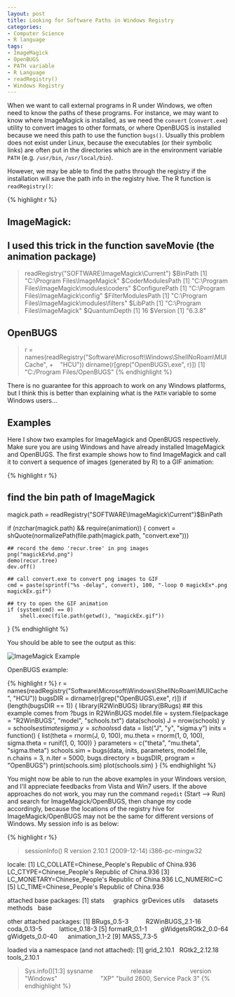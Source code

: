```yaml
---
layout: post
title: Looking for Software Paths in Windows Registry
categories:
- Computer Science
- R language
tags:
- ImageMagick
- OpenBUGS
- PATH variable
- R Language
- readRegistry()
- Windows Registry
---
```


When we want to call external programs in R under Windows, we often need to know the paths of these programs. For instance, we may want to know where ImageMagick is installed, as we need the `convert` (`convert.exe`) utility to convert images to other formats, or where OpenBUGS is installed because we need this path to use the function `bugs()`. Usually this problem does not exist under Linux, because the executables (or their symbolic links) are often put in the directories which are in the environment variable `PATH` (e.g. `/usr/bin`, `/usr/local/bin`).

However, we may be able to find the paths through the registry if the installation will save the path info in the registry hive. The R function is `readRegistry()`:

{% highlight r %}
## ImageMagick:
## I used this trick in the function saveMovie (the animation package)
> readRegistry("SOFTWARE\\ImageMagick\\Current")
$BinPath
[1] "C:\\Program Files\\ImageMagick"
$CoderModulesPath
[1] "C:\\Program Files\\ImageMagick\\modules\\coders"
$ConfigurePath
[1] "C:\\Program Files\\ImageMagick\\config"
$FilterModulesPath
[1] "C:\\Program Files\\ImageMagick\\modules\\filters"
$LibPath
[1] "C:\\Program Files\\ImageMagick"
$QuantumDepth
[1] 16
$Version
[1] "6.3.8"

## OpenBUGS
> r = names(readRegistry("Software\\Microsoft\\Windows\\ShellNoRoam\\MUICache",
+    "HCU"))
> dirname(r[grep("OpenBUGS\\.exe", r)])
[1] "C:/Program Files/OpenBUGS"
{% endhighlight %}

There is no guarantee for this approach to work on any Windows platforms, but I think this is better than explaining what is the `PATH` variable to some Windows users...

## Examples

Here I show two examples for ImageMagick and OpenBUGS respectively. Make sure you are using Windows and have already installed ImageMagick and OpenBUGS. The first example shows how to find ImageMagick and call it to convert a sequence of images (generated by R) to a GIF animation:

{% highlight r %}
## find the bin path of ImageMagick
magick.path = readRegistry("SOFTWARE\\ImageMagick\\Current")$BinPath

if (nzchar(magick.path) && require(animation)) {
    convert = shQuote(normalizePath(file.path(magick.path, "convert.exe")))

    ## record the demo 'recur.tree' in png images
    png("magickEx%d.png")
    demo(recur.tree)
    dev.off()

    ## call convert.exe to convert png images to GIF
    cmd = paste(sprintf("%s -delay", convert), 100, "-loop 0 magickEx*.png magickEx.gif")

    ## try to open the GIF animation
    if (system(cmd) == 0)
        shell.exec(file.path(getwd(), "magickEx.gif"))
}
{% endhighlight %}

You should be able to see the output as this:

![ImageMagick Example](http://i.imgur.com/O8BJB.gif)

OpenBUGS example:

{% highlight r %}
r = names(readRegistry("Software\\Microsoft\\Windows\\ShellNoRoam\\MUICache",
    "HCU"))
bugsDIR = dirname(r[grep("OpenBUGS\\.exe", r)])
if (length(bugsDIR == 1)) {
    library(R2WinBUGS)
    library(BRugs)
    ## this example comes from ?bugs in R2WinBUGS
    model.file = system.file(package = "R2WinBUGS", "model",
        "schools.txt")
    data(schools)
    J = nrow(schools)
    y = schools$estimate
    sigma.y = schools$sd
    data = list("J", "y", "sigma.y")
    inits = function() {
        list(theta = rnorm(J, 0, 100), mu.theta = rnorm(1, 0,
            100), sigma.theta = runif(1, 0, 100))
    }
    parameters = c("theta", "mu.theta", "sigma.theta")
    schools.sim = bugs(data, inits, parameters, model.file,
        n.chains = 3, n.iter = 5000, bugs.directory = bugsDIR,
        program = "OpenBUGS")
    print(schools.sim)
    plot(schools.sim)
}
{% endhighlight %}

You might now be able to run the above examples in your Windows version, and I'll appreciate feedbacks from Vista and Win7 users. If the above approaches do not work, you may run the command `regedit` (Start --> Run) and search for ImageMagick/OpenBUGS, then change my code accordingly, because the locations of the registry hive for ImageMagick/OpenBUGS may not be the same for different versions of Windows. My session info is as below:

{% highlight r %}
> sessionInfo()
R version 2.10.1 (2009-12-14)
i386-pc-mingw32

locale:
[1] LC_COLLATE=Chinese_People's Republic of China.936  LC_CTYPE=Chinese_People's Republic of China.936
[3] LC_MONETARY=Chinese_People's Republic of China.936 LC_NUMERIC=C
[5] LC_TIME=Chinese_People's Republic of China.936    

attached base packages:
[1] stats     graphics  grDevices utils     datasets  methods   base     

other attached packages:
[1] BRugs_0.5-3          R2WinBUGS_2.1-16     coda_0.13-5          lattice_0.18-3
[5] formatR_0.1-1        gWidgetsRGtk2_0.0-64 gWidgets_0.0-40      animation_1.1-2
[9] MASS_7.3-5          

loaded via a namespace (and not attached):
[1] grid_2.10.1   RGtk2_2.12.18 tools_2.10.1

> Sys.info()[1:3]
 sysname                      release                      version
 "Windows"                         "XP" "build 2600, Service Pack 3"
{% endhighlight %}
